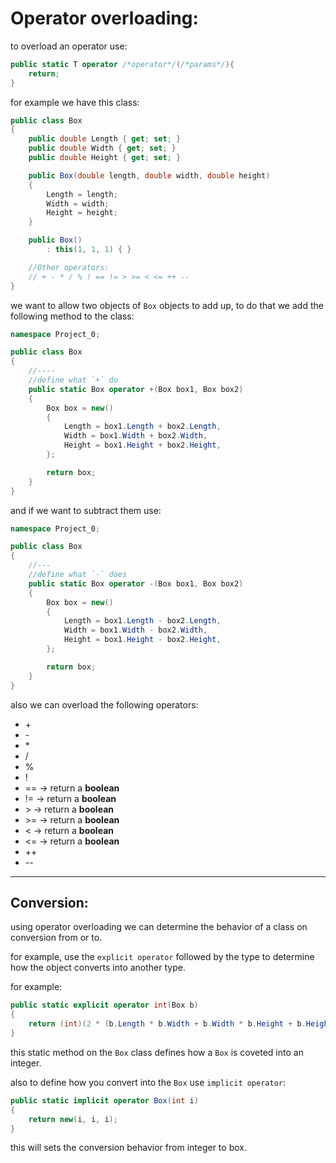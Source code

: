 # Operator overloading:

to overload an operator use:

```csharp
public static T operator /*operator*/(/*params*/){
    return;
}
```

for example we have this class:

```csharp
public class Box
{
    public double Length { get; set; }
    public double Width { get; set; }
    public double Height { get; set; }

    public Box(double length, double width, double height)
    {
        Length = length;
        Width = width;
        Height = height;
    }

    public Box()
        : this(1, 1, 1) { }

    //Other operators:
    // + - * / % ! == != > >= < <= ++ --
}
```

we want to allow two objects of `Box` objects to add up, to do that we add the following method to the class:

```csharp
namespace Project_0;

public class Box
{
    //----
    //define what `+` do
    public static Box operator +(Box box1, Box box2)
    {
        Box box = new()
        {
            Length = box1.Length + box2.Length,
            Width = box1.Width + box2.Width,
            Height = box1.Height + box2.Height,
        };

        return box;
    }
}
```

and if we want to subtract them use:

```csharp
namespace Project_0;

public class Box
{
    //---
    //define what `-` does
    public static Box operator -(Box box1, Box box2)
    {
        Box box = new()
        {
            Length = box1.Length - box2.Length,
            Width = box1.Width - box2.Width,
            Height = box1.Height - box2.Height,
        };

        return box;
    }
}
```

also we can overload the following operators:

-   \+
-   \-
-   \*
-   /
-   %
-   !
-   == -> return a **boolean**
-   != -> return a **boolean**
-   \> -> return a **boolean**
-   \>= -> return a **boolean**
-   < -> return a **boolean**
-   <= -> return a **boolean**
-   ++
-   \--

---

## Conversion:

using operator overloading we can determine the behavior of a class on conversion from or to.

for example, use the `explicit operator` followed by the type to determine how the object converts into another type.

for example:

```csharp
public static explicit operator int(Box b)
{
    return (int)(2 * (b.Length * b.Width + b.Width * b.Height + b.Height * b.Length));
}
```

this static method on the `Box` class defines how a `Box` is coveted into an integer.

also to define how you convert into the `Box` use `implicit operator`:

```csharp
public static implicit operator Box(int i)
{
    return new(i, i, i);
}
```

this will sets the conversion behavior from integer to box.
